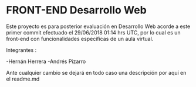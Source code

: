 # FRONT-END Desarrollo Web

Este proyecto es para posterior evaluación en Desarrollo Web acorde a este primer commit efectuado el 29/06/2018 01:14 hrs UTC, por lo cual es un front-end con funcionalidades específicas de un aula virtual.

Integrantes :

-Hernán Herrera -Andrés Pizarro

Ante cualquier cambio se dejará en todo caso una descripción por aquí en el readme.md
